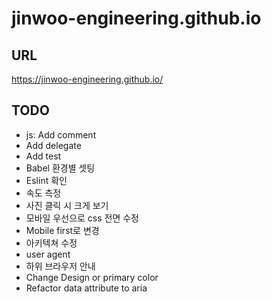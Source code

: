 # jinwoo-engineering.github.io

## URL

https://jinwoo-engineering.github.io/

## TODO

-   js: Add comment
-   Add delegate
-   Add test
-   Babel 환경별 셋팅
-   Eslint 확인
-   속도 측정
-   사진 클릭 시 크게 보기
-   모바일 우선으로 css 전면 수정
-   Mobile first로 변경
-   아키텍쳐 수정
-   user agent
-   하위 브라우저 안내
-   Change Design or primary color
-   Refactor data attribute to aria
